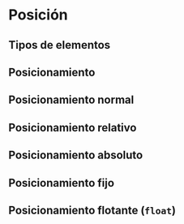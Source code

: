 # Posición


## Tipos de elementos

## Posicionamiento




## Posicionamiento normal
## Posicionamiento relativo
## Posicionamiento absoluto
## Posicionamiento fijo
## Posicionamiento flotante (``float``)



